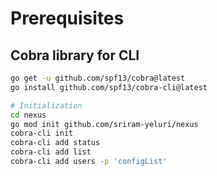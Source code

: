 # Prerequisites

## Cobra library for CLI

```sh
go get -u github.com/spf13/cobra@latest
go install github.com/spf13/cobra-cli@latest

# Initialization
cd nexus
go mod init github.com/sriram-yeluri/nexus
cobra-cli init
cobra-cli add status
cobra-cli add list
cobra-cli add users -p 'configList'
```
